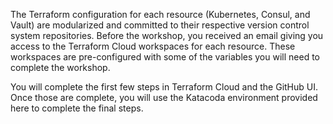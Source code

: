 The Terraform configuration for each resource (Kubernetes, Consul, and Vault)
are modularized and committed to their respective version control system
repositories. Before the workshop, you received an email giving you access to
the Terraform Cloud workspaces for each resource. These workspaces are
pre-configured with some of the variables you will need to complete the
workshop.

You will complete the first few steps in Terraform Cloud and the GitHub UI. Once
those are complete, you will use the Katacoda environment provided here to
complete the final steps.
